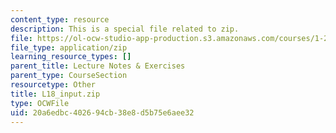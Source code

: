 ```yaml
---
content_type: resource
description: This is a special file related to zip.
file: https://ol-ocw-studio-app-production.s3.amazonaws.com/courses/1-264j-database-internet-and-systems-integration-technologies-fall-2013/20a6edbc402694cb38e8d5b75e6aee32_L18_input.zip
file_type: application/zip
learning_resource_types: []
parent_title: Lecture Notes & Exercises
parent_type: CourseSection
resourcetype: Other
title: L18_input.zip
type: OCWFile
uid: 20a6edbc-4026-94cb-38e8-d5b75e6aee32
---
```

